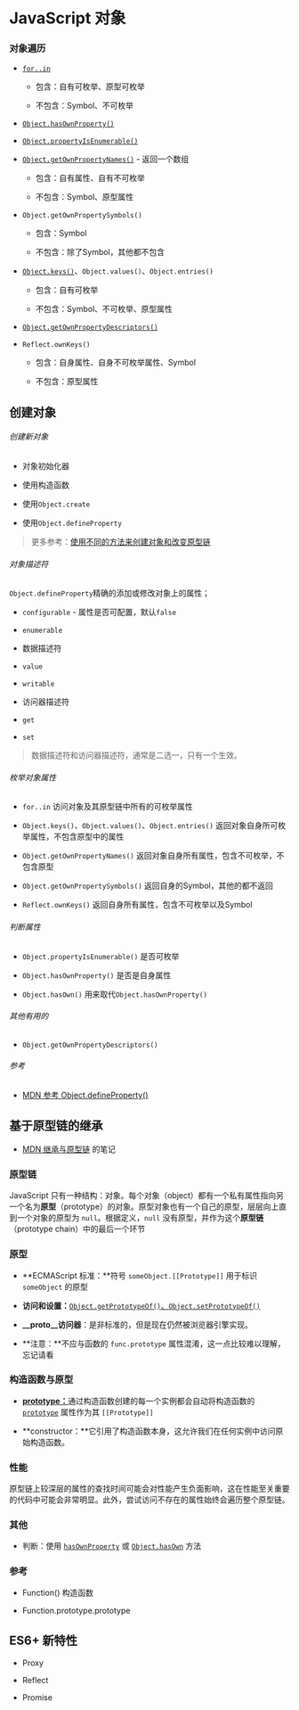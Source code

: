 # JavaScript 对象

### 对象遍历

* [`for..in`](https://developer.mozilla.org/zh-CN/docs/Web/JavaScript/Reference/Statements/for...in) 

  * 包含：自有可枚举、原型可枚举

  * 不包含：Symbol、不可枚举

* [`Object.hasOwnProperty()`](https://developer.mozilla.org/zh-CN/docs/Web/JavaScript/Reference/Global_Objects/Object/hasOwnProperty)

* [`Object.propertyIsEnumerable()`](https://developer.mozilla.org/zh-CN/docs/Web/JavaScript/Reference/Global_Objects/Object/propertyIsEnumerable)

* [`Object.getOwnPropertyNames()`](https://developer.mozilla.org/zh-CN/docs/Web/JavaScript/Reference/Global_Objects/Object/getOwnPropertyNames) - 返回一个数组

  * 包含：自有属性、自有不可枚举

  * 不包含：Symbol、原型属性

* `Object.getOwnPropertySymbols()`

  * 包含：Symbol

  * 不包含：除了Symbol，其他都不包含

* [`Object.keys()`](https://developer.mozilla.org/zh-CN/docs/Web/JavaScript/Reference/Global_Objects/Object/keys)、`Object.values()`、`Object.entries()`

  * 包含：自有可枚举

  * 不包含：Symbol、不可枚举、原型属性

* [`Object.getOwnPropertyDescriptors()`](https://developer.mozilla.org/zh-CN/docs/Web/JavaScript/Reference/Global_Objects/Object/getOwnPropertyDescriptors)

* `Reflect.ownKeys()`

  * 包含：自身属性、自身不可枚举属性、Symbol

  * 不包含：原型属性

## 创建对象

###### 创建新对象

- 对象初始化器

- 使用构造函数

- 使用`Object.create`

- 使用`Object.defineProperty`

> 更多参考：[使用不同的方法来创建对象和改变原型链](https://developer.mozilla.org/zh-CN/docs/Web/JavaScript/Inheritance_and_the_prototype_chain#使用不同的方法来创建对象和改变原型链)

###### 对象描述符

`Object.defineProperty`精确的添加或修改对象上的属性；

- `configurable` - 属性是否可配置，默认`false`

- `enumerable`

- 数据描述符

- `value`

- `writable`

- 访问器描述符

- `get`

- `set`

> 数据描述符和访问器描述符，通常是二选一，只有一个生效。

###### 枚举对象属性

- `for..in`  访问对象及其原型链中所有的可枚举属性

- `Object.keys()`、`Object.values()`、`Object.entries()` 返回对象自身所可枚举属性，不包含原型中的属性

- `Object.getOwnPropertyNames()` 返回对象自身所有属性，包含不可枚举，不包含原型

- `Object.getOwnPropertySymbols()` 返回自身的Symbol，其他的都不返回

- `Reflect.ownKeys()` 返回自身所有属性，包含不可枚举以及Symbol

###### 判断属性

- `Object.propertyIsEnumerable()`  是否可枚举

- `Object.hasOwnProperty()` 是否是自身属性

- `Object.hasOwn()` 用来取代`Object.hasOwnProperty()`

###### 其他有用的

- `Object.getOwnPropertyDescriptors()`

###### 参考

- [MDN 参考 Object.defineProperty()](https://developer.mozilla.org/zh-CN/docs/Web/JavaScript/Reference/Global_Objects/Object/defineProperty)

## 基于原型链的继承

- [MDN 继承与原型链](https://developer.mozilla.org/zh-CN/docs/Web/JavaScript/Inheritance_and_the_prototype_chain#基于原型链的继承) 的笔记

### 原型链

JavaScript 只有一种结构：对象。每个对象（object）都有一个私有属性指向另一个名为**原型**（prototype）的对象。原型对象也有一个自己的原型，层层向上直到一个对象的原型为 `null`。根据定义，`null` 没有原型，并作为这个**原型链**（prototype chain）中的最后一个环节

### 原型

- **ECMAScript 标准：**符号 `someObject.[[Prototype]]` 用于标识 `someObject` 的原型

- **访问和设置：**[`Object.getPrototypeOf()`](https://developer.mozilla.org/zh-CN/docs/Web/JavaScript/Reference/Global_Objects/Object/getPrototypeOf)[、](https://developer.mozilla.org/zh-CN/docs/Web/JavaScript/Reference/Global_Objects/Object/getPrototypeOf)[`Object.setPrototypeOf()`](https://developer.mozilla.org/zh-CN/docs/Web/JavaScript/Reference/Global_Objects/Object/setPrototypeOf)

- **__proto__访问器**：是非标准的，但是现在仍然被浏览器引擎实现。

- **注意：**不应与函数的 `func.prototype` 属性混淆，这一点比较难以理解，忘记请看

### 构造函数与原型

- [**prototype：**](https://developer.mozilla.org/zh-CN/docs/Web/JavaScript/Reference/Global_Objects/Function/prototype)通过构造函数创建的每一个实例都会自动将构造函数的 [`prototype`](https://developer.mozilla.org/zh-CN/docs/Web/JavaScript/Reference/Global_Objects/Function/prototype) 属性作为其 `[[Prototype]]`

- **constructor：**它引用了构造函数本身，这允许我们在任何实例中访问原始构造函数。

### 性能

原型链上较深层的属性的查找时间可能会对性能产生负面影响，这在性能至关重要的代码中可能会非常明显。此外，尝试访问不存在的属性始终会遍历整个原型链。

### 其他

- 判断：使用 [`hasOwnProperty`](https://developer.mozilla.org/zh-CN/docs/Web/JavaScript/Reference/Global_Objects/Object/hasOwnProperty) 或 [`Object.hasOwn`](https://developer.mozilla.org/zh-CN/docs/Web/JavaScript/Reference/Global_Objects/Object/hasOwn) 方法

### 参考

- Function() 构造函数

- Function.prototype.prototype

## ES6+ 新特性

- Proxy

- Reflect

- Promise



